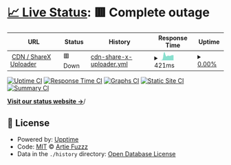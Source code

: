 # [📈 Live Status](https://status.astolfo.cafe): <!--live status--> **🟥 Complete outage**

<!--start: status pages-->
<!-- This summary is generated by Upptime (https://github.com/upptime/upptime) -->
<!-- Do not edit this manually, your changes will be overwritten -->
<!-- prettier-ignore -->
| URL | Status | History | Response Time | Uptime |
| --- | ------ | ------- | ------------- | ------ |
| <img alt="" src="https://icons.duckduckgo.com/ip3/img.astolfo.cafe.ico" height="13"> [CDN / ShareX Uploader](https://img.astolfo.cafe) | 🟥 Down | [cdn-share-x-uploader.yml](https://github.com/ArtieFuzzz/status/commits/HEAD/history/cdn-share-x-uploader.yml) | <details><summary><img alt="Response time graph" src="./graphs/cdn-share-x-uploader/response-time-week.png" height="20"> 421ms</summary><br><a href="https://status.astolfo.cafe/history/cdn-share-x-uploader"><img alt="Response time 381" src="https://img.shields.io/endpoint?url=https%3A%2F%2Fraw.githubusercontent.com%2FArtieFuzzz%2Fstatus%2FHEAD%2Fapi%2Fcdn-share-x-uploader%2Fresponse-time.json"></a><br><a href="https://status.astolfo.cafe/history/cdn-share-x-uploader"><img alt="24-hour response time 471" src="https://img.shields.io/endpoint?url=https%3A%2F%2Fraw.githubusercontent.com%2FArtieFuzzz%2Fstatus%2FHEAD%2Fapi%2Fcdn-share-x-uploader%2Fresponse-time-day.json"></a><br><a href="https://status.astolfo.cafe/history/cdn-share-x-uploader"><img alt="7-day response time 421" src="https://img.shields.io/endpoint?url=https%3A%2F%2Fraw.githubusercontent.com%2FArtieFuzzz%2Fstatus%2FHEAD%2Fapi%2Fcdn-share-x-uploader%2Fresponse-time-week.json"></a><br><a href="https://status.astolfo.cafe/history/cdn-share-x-uploader"><img alt="30-day response time 361" src="https://img.shields.io/endpoint?url=https%3A%2F%2Fraw.githubusercontent.com%2FArtieFuzzz%2Fstatus%2FHEAD%2Fapi%2Fcdn-share-x-uploader%2Fresponse-time-month.json"></a><br><a href="https://status.astolfo.cafe/history/cdn-share-x-uploader"><img alt="1-year response time 381" src="https://img.shields.io/endpoint?url=https%3A%2F%2Fraw.githubusercontent.com%2FArtieFuzzz%2Fstatus%2FHEAD%2Fapi%2Fcdn-share-x-uploader%2Fresponse-time-year.json"></a></details> | <details><summary><a href="https://status.astolfo.cafe/history/cdn-share-x-uploader">0.00%</a></summary><a href="https://status.astolfo.cafe/history/cdn-share-x-uploader"><img alt="All-time uptime 35.62%" src="https://img.shields.io/endpoint?url=https%3A%2F%2Fraw.githubusercontent.com%2FArtieFuzzz%2Fstatus%2FHEAD%2Fapi%2Fcdn-share-x-uploader%2Fuptime.json"></a><br><a href="https://status.astolfo.cafe/history/cdn-share-x-uploader"><img alt="24-hour uptime 0.00%" src="https://img.shields.io/endpoint?url=https%3A%2F%2Fraw.githubusercontent.com%2FArtieFuzzz%2Fstatus%2FHEAD%2Fapi%2Fcdn-share-x-uploader%2Fuptime-day.json"></a><br><a href="https://status.astolfo.cafe/history/cdn-share-x-uploader"><img alt="7-day uptime 0.00%" src="https://img.shields.io/endpoint?url=https%3A%2F%2Fraw.githubusercontent.com%2FArtieFuzzz%2Fstatus%2FHEAD%2Fapi%2Fcdn-share-x-uploader%2Fuptime-week.json"></a><br><a href="https://status.astolfo.cafe/history/cdn-share-x-uploader"><img alt="30-day uptime 0.00%" src="https://img.shields.io/endpoint?url=https%3A%2F%2Fraw.githubusercontent.com%2FArtieFuzzz%2Fstatus%2FHEAD%2Fapi%2Fcdn-share-x-uploader%2Fuptime-month.json"></a><br><a href="https://status.astolfo.cafe/history/cdn-share-x-uploader"><img alt="1-year uptime 35.62%" src="https://img.shields.io/endpoint?url=https%3A%2F%2Fraw.githubusercontent.com%2FArtieFuzzz%2Fstatus%2FHEAD%2Fapi%2Fcdn-share-x-uploader%2Fuptime-year.json"></a></details>

<!--end: status pages-->

[![Uptime CI](https://github.com/ArtieFuzzz/status/workflows/Uptime%20CI/badge.svg)](https://github.com/ArtieFuzzz/status/actions?query=workflow%3A%22Uptime+CI%22)
[![Response Time CI](https://github.com/ArtieFuzzz/status/workflows/Response%20Time%20CI/badge.svg)](https://github.com/ArtieFuzzz/status/actions?query=workflow%3A%22Response+Time+CI%22)
[![Graphs CI](https://github.com/ArtieFuzzz/status/workflows/Graphs%20CI/badge.svg)](https://github.com/ArtieFuzzz/status/actions?query=workflow%3A%22Graphs+CI%22)
[![Static Site CI](https://github.com/ArtieFuzzz/status/workflows/Static%20Site%20CI/badge.svg)](https://github.com/ArtieFuzzz/status/actions?query=workflow%3A%22Static+Site+CI%22)
[![Summary CI](https://github.com/ArtieFuzzz/status/workflows/Summary%20CI/badge.svg)](https://github.com/ArtieFuzzz/status/actions?query=workflow%3A%22Summary+CI%22)

[**Visit our status website →**](https://status.astolfo.cafe)/

## 📄 License

- Powered by: [Upptime](https://github.com/upptime/upptime)
- Code: [MIT](./LICENSE) © [Artie Fuzzz](https://artiefuzzz.space)
- Data in the `./history` directory: [Open Database License](https://opendatacommons.org/licenses/odbl/1-0/)
